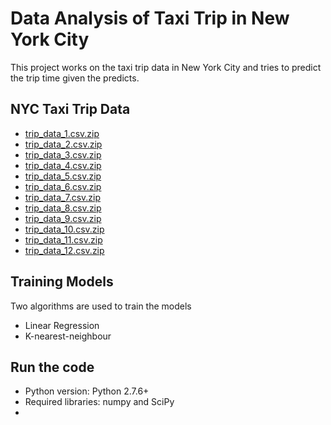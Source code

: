 <h1>Data Analysis of Taxi Trip in New York City</h1>
<p>This project works on the taxi trip data in New York City and tries to predict the trip time given the predicts.</p>

<h2>NYC Taxi Trip Data</h2>
<ul>
<li><a href="https://nyctaxitrips.blob.core.windows.net/data/trip_data_1.csv.zip">trip_data_1.csv.zip</a></li>
<li><a href="https://nyctaxitrips.blob.core.windows.net/data/trip_data_2.csv.zip">trip_data_2.csv.zip</a></li>
<li><a href="https://nyctaxitrips.blob.core.windows.net/data/trip_data_3.csv.zip">trip_data_3.csv.zip</a></li>
<li><a href="https://nyctaxitrips.blob.core.windows.net/data/trip_data_4.csv.zip">trip_data_4.csv.zip</a></li>
<li><a href="https://nyctaxitrips.blob.core.windows.net/data/trip_data_5.csv.zip">trip_data_5.csv.zip</a></li>
<li><a href="https://nyctaxitrips.blob.core.windows.net/data/trip_data_6.csv.zip">trip_data_6.csv.zip</a></li>
<li><a href="https://nyctaxitrips.blob.core.windows.net/data/trip_data_7.csv.zip">trip_data_7.csv.zip</a></li>
<li><a href="https://nyctaxitrips.blob.core.windows.net/data/trip_data_8.csv.zip">trip_data_8.csv.zip</a></li>
<li><a href="https://nyctaxitrips.blob.core.windows.net/data/trip_data_9.csv.zip">trip_data_9.csv.zip</a></li>
<li><a href="https://nyctaxitrips.blob.core.windows.net/data/trip_data_10.csv.zip">trip_data_10.csv.zip</a></li>
<li><a href="https://nyctaxitrips.blob.core.windows.net/data/trip_data_11.csv.zip">trip_data_11.csv.zip</a></li>
<li><a href="https://nyctaxitrips.blob.core.windows.net/data/trip_data_12.csv.zip">trip_data_12.csv.zip</a></li>
</ul>

<h2>Training Models</h2>
<p>Two algorithms are used to train the models</p>
<ul>
<li><a>Linear Regression</a></li>
<li><a>K-nearest-neighbour</a></li>
</ul>

<h2>Run the code</h2>
<ul>
<li>Python version: Python 2.7.6+</li>
<li>Required libraries: numpy and SciPy<li>

